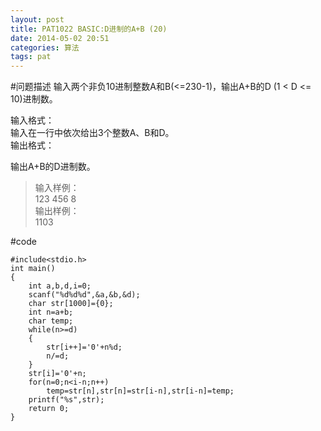 ```yaml
---
layout: post
title: PAT1022 BASIC:D进制的A+B (20)
date: 2014-05-02 20:51
categories: 算法
tags: pat
---
```


#问题描述
输入两个非负10进制整数A和B(<=230-1)，输出A+B的D (1 < D <= 10)进制数。

输入格式：  
输入在一行中依次给出3个整数A、B和D。  
输出格式：

输出A+B的D进制数。

>输入样例：  
123 456 8  
输出样例：  
1103  

#code
```
#include<stdio.h>
int main()
{
	int a,b,d,i=0;
	scanf("%d%d%d",&a,&b,&d);
	char str[1000]={0};
	int n=a+b;
	char temp;
	while(n>=d)
	{
		str[i++]='0'+n%d;
		n/=d;
	}
	str[i]='0'+n;
	for(n=0;n<i-n;n++)
		temp=str[n],str[n]=str[i-n],str[i-n]=temp;
	printf("%s",str);
	return 0;
}
```